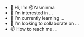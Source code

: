 - 👋 Hi, I’m @Yasminma
- 👀 I’m interested in ...
- 🌱 I’m currently learning ...
- 💞️ I’m looking to collaborate on ...
- 📫 How to reach me ...

<!---
Yasminma/Yasminma is a ✨ special ✨ repository because its `README.md` (this file) appears on your GitHub profile.
You can click the Preview link to take a look at your changes.
--->
